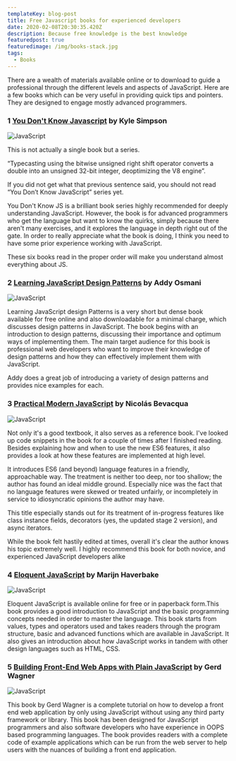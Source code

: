 ```yaml
---
templateKey: blog-post
title: Free Javascript books for experienced developers
date: 2020-02-08T20:30:35.420Z
description: Because free knowledge is the best knowledge
featuredpost: true
featuredimage: /img/books-stack.jpg
tags:
  - Books
---
```

There are a wealth of materials available online or to download to guide a professional through the different levels and aspects of JavaScript. Here are a few books which can be very useful in providing quick tips and pointers. They are designed to engage mostly advanced programmers.


### 1  [You Don't Know Javascript](https://github.com/getify/You-Dont-Know-JS) by Kyle Simpson

![JavaScript](https://www.dropbox.com/s/yt5sbsmisuyet6w/ydkjs.png?raw=1)

This is not actually a single book but a series. 

“Typecasting using the bitwise unsigned right shift operator converts a double into an unsigned 32-bit integer, deoptimizing the V8 engine”.

If you did not get what that previous sentence said, you should not read “You Don’t Know JavaScript” series yet.

You Don't Know JS is a brilliant book series highly recommended for deeply understanding JavaScript. However, the book is for advanced programmers who get the language but want to know the quirks, simply because there aren't many exercises, and it explores the language in depth right out of the gate. In order to really appreciate what the book is doing, I think you need to have some prior experience working with JavaScript.

These six books read in the proper order will make you understand almost everything about JS.


### 2  [Learning JavaScript Design Patterns](https://addyosmani.com/resources/essentialjsdesignpatterns/book/) by Addy Osmani

![JavaScript](https://www.dropbox.com/s/xdx9tnexn3wft69/jsdesign-cover.jpg?raw=1)

Learning JavaScript design Patterns is a very short but dense book available for free online and also downloadable for a minimal charge, which discusses design patterns in JavaScript. The book begins with an introduction to design patterns, discussing their importance and optimum ways of implementing them. The main target audience for this book is professional web developers who want to improve their knowledge of design patterns and how they can effectively implement them with JavaScript.

Addy does a great job of introducing a variety of design patterns and provides nice examples for each. 

### 3  [Practical Modern JavaScript](https://ponyfoo.com/books/practical-modern-javascript) by Nicolás Bevacqua

![JavaScript](https://www.dropbox.com/s/z2k43wi38325zz6/practical-modern-javascript.png?raw=1)

Not only it's a good textbook, it also serves as a reference book. I've looked up code snippets in the book for a couple of times after I finished reading. Besides explaining how and when to use the new ES6 features, it also provides a look at how these features are implemented at high level. 

It introduces ES6 (and beyond) language features in a friendly, approachable way. The treatment is neither too deep, nor too shallow; the author has found an ideal middle ground. Especially nice was the fact that no language features were skewed or treated unfairly, or incompletely in service to idiosyncratic opinions the author may have.

This title especially stands out for its treatment of in-progress features like class instance fields, decorators (yes, the updated stage 2 version), and async iterators.

While the book felt hastily edited at times, overall it's clear the author knows his topic extremely well. I highly recommend this book for both novice, and experienced JavaScript developers alike

### 4  [Eloquent JavaScript](https://eloquentjavascript.net/) by Marijn Haverbake

![JavaScript](https://www.dropbox.com/s/ec5abs9vrxuzysy/eloquentjs-cover.jpg?raw=1)

Eloquent JavaScript is available online for free or in paperback form.This book provides a good introduction to JavaScript and the basic programming concepts needed in order to master the language. This book starts from values, types and operators used and takes readers through the program structure, basic and advanced functions which are available in JavaScript. It also gives an introduction about how JavaScript works in tandem with other design languages such as HTML, CSS.



### 5  [Building Front-End Web Apps with Plain JavaScript](https://web-engineering.info/JsFrontendApp-Book/) by Gerd Wagner 
![JavaScript](https://www.dropbox.com/s/xdx9tnexn3wft69/jsdesign-cover.jpg?raw=1)

This book by Gerd Wagner is a complete tutorial on how to develop a front end web application by only using JavaScript without using any third party framework or library. This book has been designed for JavaScript programmers and also software developers who have experience in OOPS based programming languages. The book provides readers with a complete code of example applications which can be run from the web server to help users with the nuances of building a front end application.
